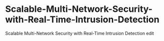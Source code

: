 # Scalable-Multi-Network-Security-with-Real-Time-Intrusion-Detection
Scalable Multi-Network Security with Real-Time Intrusion Detection
edit
